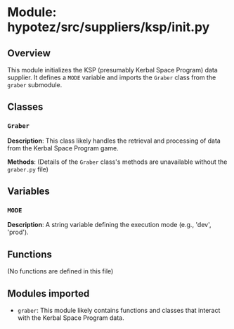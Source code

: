 # Module: hypotez/src/suppliers/ksp/__init__.py

## Overview

This module initializes the KSP (presumably Kerbal Space Program) data supplier. It defines a `MODE` variable and imports the `Graber` class from the `graber` submodule.


## Classes

### `Graber`

**Description**: This class likely handles the retrieval and processing of data from the Kerbal Space Program game.

**Methods**:  (Details of the `Graber` class's methods are unavailable without the `graber.py` file)


## Variables

### `MODE`

**Description**:  A string variable defining the execution mode (e.g., 'dev', 'prod').


## Functions

(No functions are defined in this file)

## Modules imported

* `graber`: This module likely contains functions and classes that interact with the Kerbal Space Program data.


```
```